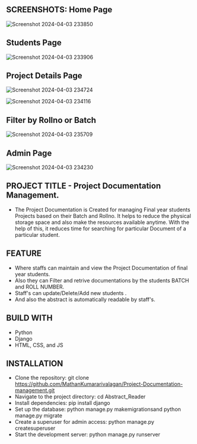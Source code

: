 SCREENSHOTS:
Home Page
-
![Screenshot 2024-04-03 233850](https://github.com/MathanKumararivalagan/Project-Documentation-management/assets/155807290/66965839-a78c-4a32-a3f5-fcc77b2dc263)

Students Page
-
![Screenshot 2024-04-03 233906](https://github.com/MathanKumararivalagan/Project-Documentation-management/assets/155807290/6ca30416-cee2-4b42-b262-746483808768)

Project Details Page
-
![Screenshot 2024-04-03 234724](https://github.com/MathanKumararivalagan/Project-Documentation-management/assets/155807290/2cfa2c3e-cb63-4c53-b7d6-75b2ce30f25b)

![Screenshot 2024-04-03 234116](https://github.com/MathanKumararivalagan/Project-Documentation-management/assets/155807290/002da068-52b8-4cc0-bf88-a06dd85dc40d)

Filter by Rollno or Batch
-
![Screenshot 2024-04-03 235709](https://github.com/MathanKumararivalagan/Project-Documentation-management/assets/155807290/2b9b5d3c-043a-458f-8926-9f4dacbc69d1)

Admin Page
-
![Screenshot 2024-04-03 234230](https://github.com/MathanKumararivalagan/Project-Documentation-management/assets/155807290/28f9db6b-9d7c-4e34-87f0-8089a3d6c0e7)


PROJECT TITLE - Project Documentation Management.
-
* The Project Documentation is Created for managing Final year students Projects based on their Batch and Rollno. It helps to reduce the physical storage space and also make the resources available anytime. With the help of this, it reduces time for searching for particular Document of a particular student.

FEATURE
-
* Where staffs can maintain and view the Project Documentation of final year students.
* Also they can Filter and retrive documentations by the students BATCH and ROLL NUMBER.
* Staff's can update/Delete/Add new students .
* And also the abstract is automatically readable by staff's.

BUILD WITH
-
* Python
* Django
* HTML, CSS, and JS

INSTALLATION
-
* Clone the repository: git clone https://github.com/MathanKumararivalagan/Project-Documentation-management.git
* Navigate to the project directory:  cd Abstract_Reader  
* Install dependencies: pip install django
* Set up the database: python manage.py makemigrationsand python manage.py migrate
* Create a superuser for admin access: python manage.py createsuperuser
* Start the development server: python manage.py runserver


